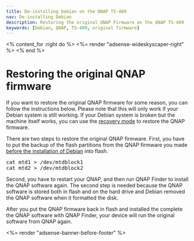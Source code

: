 ```yaml
---
title: De-installing Debian on the QNAP TS-409
nav: De-installing Debian
description: Restoring the original QNAP Firmware on the QNAP TS-409
keywords: [Debian, QNAP, TS-409, original firmware]
---
```


<% content_for :right do %>
<%= render "adsense-wideskyscaper-right" %>
<% end %>

<h1>Restoring the original QNAP firmware</h1>

If you want to restore the original QNAP firmware for some reason, you can
follow the instructions below.  Please note that this will only work if
your Debian system is still working.  If your Debian system is broken but
the machine itself works, you can use the <a href = "../recovery">recovery
mode</a> to restore the QNAP firmware.

There are two steps to restore the original QNAP firmware.  First, you have
to put the backup of the flash partitions from the QNAP firmware you made
<a href = "../install">before the installation of Debian</a> into flash.

<div class="code">
<pre>
cat mtd1 &gt; /dev/mtdblock1
cat mtd2 &gt; /dev/mtdblock2
</pre>
</div>

Second, you have to restart your QNAP, and then run QNAP Finder to install
the QNAP software again.  The second step is needed because the QNAP
software is stored both in flash and on the hard drive and Debian removed
the QNAP software when it formatted the disk.

After you put the QNAP firmware back in flash and installed the complete
the QNAP software with QNAP Finder, your device will run the original
software from QNAP again.

<div class="bbf">
<%= render "adsense-banner-before-footer" %>
</div>

